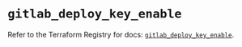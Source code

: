 # `gitlab_deploy_key_enable`

Refer to the Terraform Registry for docs: [`gitlab_deploy_key_enable`](https://registry.terraform.io/providers/gitlabhq/gitlab/16.11.0/docs/resources/deploy_key_enable).
